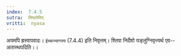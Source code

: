 ```yaml
---
index:  7.4.5
sutra:  तिष्ठतेरित्
vritti:  nyasa
---
```


अयमपि ह्रस्वापवादः। `ईच्चाभ्यागस्य` (7.4.4) इति निवृत्तम्। श्तिपा निर्देशो यङ्लुग्निवृत्त्यर्थ एव--अतास्थपदिति।।

